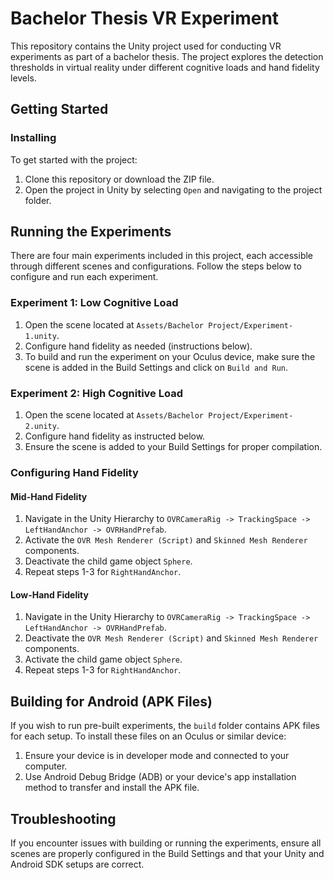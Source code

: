 # Bachelor Thesis VR Experiment

This repository contains the Unity project used for conducting VR experiments as part of a bachelor thesis. The project explores the detection thresholds in virtual reality under different cognitive loads and hand fidelity levels.

## Getting Started

### Installing

To get started with the project:
1. Clone this repository or download the ZIP file.
2. Open the project in Unity by selecting `Open` and navigating to the project folder.

## Running the Experiments

There are four main experiments included in this project, each accessible through different scenes and configurations. Follow the steps below to configure and run each experiment.

### Experiment 1: Low Cognitive Load

1. Open the scene located at `Assets/Bachelor Project/Experiment-1.unity`.
2. Configure hand fidelity as needed (instructions below).
3. To build and run the experiment on your Oculus device, make sure the scene is added in the Build Settings and click on `Build and Run`.

### Experiment 2: High Cognitive Load

1. Open the scene located at `Assets/Bachelor Project/Experiment-2.unity`.
2. Configure hand fidelity as instructed below.
3. Ensure the scene is added to your Build Settings for proper compilation.

### Configuring Hand Fidelity

#### Mid-Hand Fidelity

1. Navigate in the Unity Hierarchy to `OVRCameraRig -> TrackingSpace -> LeftHandAnchor -> OVRHandPrefab`.
2. Activate the `OVR Mesh Renderer (Script)` and `Skinned Mesh Renderer` components.
3. Deactivate the child game object `Sphere`.
4. Repeat steps 1-3 for `RightHandAnchor`.

#### Low-Hand Fidelity

1. Navigate in the Unity Hierarchy to `OVRCameraRig -> TrackingSpace -> LeftHandAnchor -> OVRHandPrefab`.
2. Deactivate the `OVR Mesh Renderer (Script)` and `Skinned Mesh Renderer` components.
3. Activate the child game object `Sphere`.
4. Repeat steps 1-3 for `RightHandAnchor`.

## Building for Android (APK Files)

If you wish to run pre-built experiments, the `build` folder contains APK files for each setup. To install these files on an Oculus or similar device:

1. Ensure your device is in developer mode and connected to your computer.
2. Use Android Debug Bridge (ADB) or your device's app installation method to transfer and install the APK file.

## Troubleshooting

If you encounter issues with building or running the experiments, ensure all scenes are properly configured in the Build Settings and that your Unity and Android SDK setups are correct.


